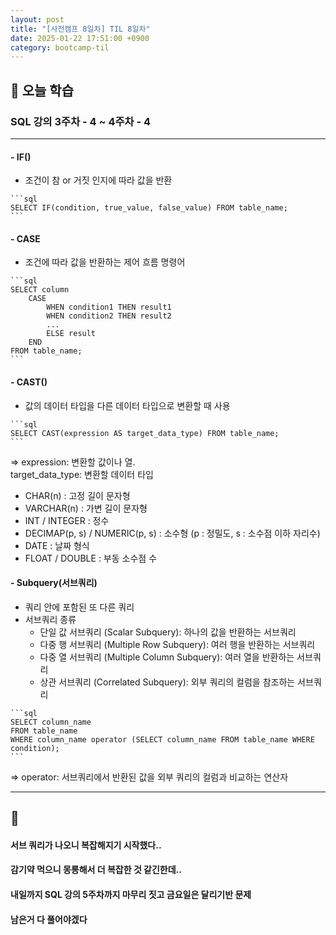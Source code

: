 ```yaml
---
layout: post
title: "[사전캠프 8일차] TIL 8일차"
date: 2025-01-22 17:51:00 +0900
category: bootcamp-til
---
```


## 📖 오늘 학습
### SQL 강의 3주차 - 4 ~ 4주차 - 4

<!-- #### 📃  -->

---

#### - IF()
- 조건이 참 or 거짓 인지에 따라 값을 반환
>
    ```sql
    SELECT IF(condition, true_value, false_value) FROM table_name;
    ```

#### - CASE
- 조건에 따라 값을 반환하는 제어 흐름 명령어
>
    ```sql
    SELECT column
        CASE
            WHEN condition1 THEN result1
            WHEN condition2 THEN result2
            ...
            ELSE result
        END
    FROM table_name;
    ```

#### - CAST()
- 값의 데이터 타입을 다른 데이터 타입으로 변환할 때 사용
>
    ```sql
    SELECT CAST(expression AS target_data_type) FROM table_name;
    ```
=> expression: 변환할 값이나 열.  
target_data_type: 변환할 데이터 타입

- CHAR(n) : 고정 길이 문자형
- VARCHAR(n) : 가변 길이 문자형
- INT / INTEGER : 정수
- DECIMAP(p, s) / NUMERIC(p, s) : 소수형 (p : 정밀도, s : 소수점 이하 자리수)
- DATE : 날짜 형식
- FLOAT / DOUBLE : 부동 소수점 수

#### - Subquery(서브쿼리)
- 쿼리 안에 포함된 또 다른 쿼리
- 서브쿼리 종류
    - 단일 값 서브쿼리 (Scalar Subquery): 하나의 값을 반환하는 서브쿼리
    - 다중 행 서브쿼리 (Multiple Row Subquery): 여러 행을 반환하는 서브쿼리
    - 다중 열 서브쿼리 (Multiple Column Subquery): 여러 열을 반환하는 서브쿼리
    - 상관 서브쿼리 (Correlated Subquery): 외부 쿼리의 컬럼을 참조하는 서브쿼리
>
    ```sql
    SELECT column_name
    FROM table_name
    WHERE column_name operator (SELECT column_name FROM table_name WHERE condition);
    ```
=> operator: 서브쿼리에서 반환된 값을 외부 쿼리의 컬럼과 비교하는 연산자

---

## 💬

#### 서브 쿼리가 나오니 복잡해지기 시작했다..
#### 감기약 먹으니 몽롱해서 더 복잡한 것 같긴한데..
#### 내일까지 SQL 강의 5주차까지 마무리 짓고 금요일은 달리기반 문제
#### 남은거 다 풀어야겠다
